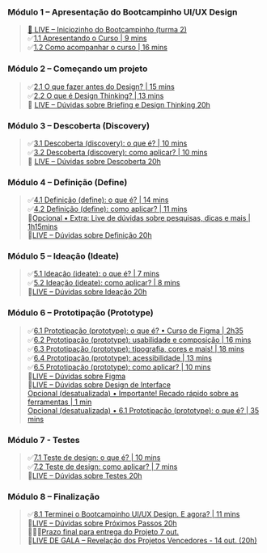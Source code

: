 
### Módulo 1 – Apresentação do Bootcampinho UI/UX Design
> [🔴 LIVE – Iniciozinho do Bootcampinho (turma 2)](https://youtu.be/YKPDScXONwY)  
> ✅[1.1 Apresentando o Curso | 9 mins](https://sheisacreative.com.br/bootcampinho/apresentando-o-curso)  
> ✅[1.2 Como acompanhar o curso | 16 mins](https://sheisacreative.com.br/bootcampinho/como-acompanhar)


### Módulo 2 – Começando um projeto
> ✅[2.1 O que fazer antes do Design? | 15 mins](https://sheisacreative.com.br/bootcampinho/o-que-fazer-antes-design)  
> ✅[2.2 O que é Design Thinking? | 13 mins](https://sheisacreative.com.br/bootcampinho/o-que-e-design-thinking)  
> 🔴 [LIVE – Dúvidas sobre Briefing e Design Thinking 20h](https://youtu.be/MdBsrc45lk8)


### Módulo 3 – Descoberta (Discovery)
> ✅[3.1 Descoberta (discovery): o que é? | 10 mins](https://sheisacreative.com.br/bootcampinho/descoberta-discovery)  
> ✅[3.2 Descoberta (discovery): como aplicar? | 10 mins](https://sheisacreative.com.br/bootcampinho/como-aplicar-descoberta)  
> 🔴 [LIVE – Dúvidas sobre Descoberta 20h](https://youtu.be/vMoPWyo48Sw)  


### Módulo 4 – Definição (Define)
> ✅[4.1 Definição (define): o que é? | 14 mins](https://sheisacreative.com.br/bootcampinho/o-que-e-definicao)  
> ✅[4.2 Definição (define): como aplicar? | 11 mins](https://sheisacreative.com.br/bootcampinho/como-aplicar-definicao)  
> 🔴[Opcional • Extra: Live de dúvidas sobre pesquisas, dicas e mais | 1h15mins](https://youtu.be/CO1wEHpaJHI)  
> 🔴[LIVE – Dúvidas sobre Definição 20h](https://youtu.be/12u1fqX2bnY)


### Módulo 5 – Ideação (Ideate)
> ✅[5.1 Ideação (ideate): o que é? | 7 mins ](https://sheisacreative.com.br/bootcampinho/ideacao-bootcampinho-ui-ux-design)  
> ✅[5.2 Ideação (ideate): como aplicar? | 8 mins ](https://sheisacreative.com.br/bootcampinho/ideacao-como-aplicar)  
> 🔴[LIVE – Dúvidas sobre Ideação 20h](https://youtu.be/9z4ATckXdRU)  


### Módulo 6 – Prototipação (Prototype)

> ✅[6.1 Prototipação (prototype): o que é? • Curso de Figma | 2h35](https://sheisacreative.com.br/curso/curso-de-figma)  
> ✅[6.2 Prototipação (prototype): usabilidade e composição | 16 mins](https://sheisacreative.com.br/bootcampinho/usabilidade-composicao)  
> ✅[6.3 Prototipação (prototype): tipografia, cores e mais! | 18 mins](https://sheisacreative.com.br/bootcampinho/design-interface)  
> ✅[6.4 Prototipação (prototype): acessibilidade | 13 mins](https://sheisacreative.com.br/bootcampinho/acessibilidade)  
> ✅[6.5 Prototipação (prototype): como aplicar? | 10 mins](https://sheisacreative.com.br/bootcampinho/prototipacao-como-aplicar)  
> 🔴[LIVE – Dúvidas sobre Figma](https://youtu.be/FE0l07UUgkU)  
> 🔴[LIVE – Dúvidas sobre Design de Interface](https://youtu.be/bUEa8hkRLnI)  
> [Opcional (desatualizada) • Importante! Recado rápido sobre as ferramentas | 1 min](https://youtu.be/kc3gTNpC8ZY)  
> [Opcional (desatualizada) • 6.1 Prototipação (prototype): o que é? | 35 mins](https://sheisacreative.com.br/bootcampinho/prototipacao-ui-ux-design-2)  


### Módulo 7 - Testes

> ✅[7.1 Teste de design: o que é? | 10 mins](https://sheisacreative.com.br/bootcampinho/teste-bootcampinho-ui-ux-design)  
> ✅[7.2 Teste de design: como aplicar? | 7 mins](https://sheisacreative.com.br/bootcampinho/teste-como-aplicar)  
> 🔴[LIVE – Dúvidas sobre Testes 20h](https://youtu.be/idJnFSE-hMA)  


### Módulo 8 – Finalização

> ✅[8.1 Terminei o Bootcampinho UI/UX Design. E agora? | 11 mins](https://sheisacreative.com.br/bootcampinho/depois-curso)  
> 🔴[LIVE – Dúvidas sobre Próximos Passos 20h](https://youtu.be/ViZuaAIkf1M)  
> 🚨🚨🚨[Prazo final para entrega do Projeto 7 out.]()  
> 🔴[LIVE DE GALA – Revelação dos Projetos Vencedores - 14 out. (20h)](https://youtu.be/zXGPujhkYgs)  

